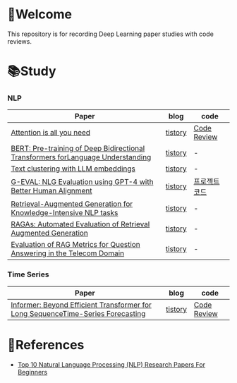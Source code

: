 # 🫡Welcome

This repository is for recording Deep Learning paper studies with code reviews.

# 📚Study
### NLP
|Paper|blog|code|
|----|----|----|
|[Attention is all you need](https://arxiv.org/abs/1706.03762)|[tistory](https://song9ski-program.tistory.com/entry/%EB%85%BC%EB%AC%B8%EB%A6%AC%EB%B7%B0-Attention-is-all-you-need)|[Code Review](https://github.com/skier-song9/DL_study/blob/master/codes/nlp/Attention_is_all_you_need_(ko_en).ipynb)|
|[BERT: Pre-training of Deep Bidirectional Transformers forLanguage Understanding](https://arxiv.org/abs/1810.04805)|[tistory](https://song9ski-program.tistory.com/entry/%EB%85%BC%EB%AC%B8-%EB%A6%AC%EB%B7%B0-BERT-Pre-training-of-Deep-Bidirectional-Transformers-forLanguage-Understanding)|-|
|[Text clustering with LLM embeddings](https://arxiv.org/abs/2403.15112)|[tistory](https://song9ski-program.tistory.com/entry/%EB%85%BC%EB%AC%B8%EB%A6%AC%EB%B7%B0-Text-clustering-with-LLM-embeddings)|-|
|[G-EVAL: NLG Evaluation using GPT-4 with Better Human Alignment](https://arxiv.org/abs/2303.16634)|[tistory](https://song9ski-program.tistory.com/entry/%EB%85%BC%EB%AC%B8%EB%A6%AC%EB%B7%B0-G-EVAL-NLG-Evaluation-using-GPT-4-with-Better-Human-Alignment)|[프로젝트 코드](https://github.com/skier-song9/bitamin_auto_readme_generator/blob/master/code/text_summarization/G-EVAL_testcode.ipynb)|
|[Retrieval-Augmented Generation for Knowledge-Intensive NLP tasks](https://arxiv.org/abs/2005.11401)|[tistory](https://song9ski-program.tistory.com/entry/%EB%85%BC%EB%AC%B8-%EB%A6%AC%EB%B7%B0-RAG-Retrieval-Augmented-Generation-for-Knowledge-Intensive-NLP-tasks)|-|
| [RAGAs: Automated Evaluation of Retrieval Augmented Generation](https://arxiv.org/abs/2309.15217) | [tistory](https://song9ski-program.tistory.com/entry/%EB%85%BC%EB%AC%B8%EB%A6%AC%EB%B7%B0-RAGAs-Automated-Evaluation-of-Retrieval-Augmented-Generation) | - |
| [Evaluation of RAG Metrics for Question Answering in the Telecom Domain](https://arxiv.org/abs/2407.12873) | [tistory](https://song9ski-program.tistory.com/entry/%EB%85%BC%EB%AC%B8-%EB%A6%AC%EB%B7%B0-Evaluation-of-RAG-Metrics-for-Question-Answering-in-the-Telecom-Domain#4.%20Result%20and%20Discussion-1) | - |

### Time Series
|Paper|blog|code|
|----|----|----|
|[Informer: Beyond Efficient Transformer for Long SequenceTime-Series Forecasting](https://arxiv.org/abs/2012.07436)|[tistory](https://song9ski-program.tistory.com/entry/%EB%85%BC%EB%AC%B8%EB%A6%AC%EB%B7%B0-Informer-Beyond-Efficient-Transformer-for-Long-SequenceTime-Series-Forecasting)|[Code Review](https://github.com/skier-song9/DL_study/blob/master/ppt/Informer_code_review.pdf)|

# 📰References
- [Top 10 Natural Language Processing (NLP) Research Papers For Beginners](https://medium.com/@neri.vvo/top-10-natural-language-processing-nlp-research-papers-for-beginners-79c1dd200e5e)
